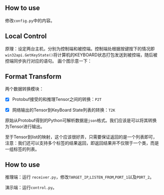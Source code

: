 ## How to use

修改`config.py`中的内容。

## Local Control

原理：设定两台主机，分别为控制端和被控端。控制端处根据按键按下的情况即`win32api.GetKeyState()`将计算机的KEYBOARD状态打包发送到被控端，随后被控端同步执行对应的语句。
画个图示意一下：


## Format Transform

两个数据转换模块：
- [x] Protobuf接受的和推理Tensor之间的转换：`P2T`

- [x] 网络输出的Tensor到KeyBoard State列表的转换：`T2K`

原始从Protobuf得到的Python可解析数据是`json`格式。我们应该是可以将其转换为Tensor进行输出。

至于Tensor到list的映射，这个应该很好弄，只需要保证返回的是一个列表即可，注意：我们还可以支持多个标签的结果返回，即返回结果并不仅限于一个类，而是一组标签的列表。

## How to use

推理端：运行 `receiver.py`，修改`TARGET_IP`,`LISTEN_FROM`,`PORT_1`以及`PORT_2`。

演示端：运行`control.py`。


